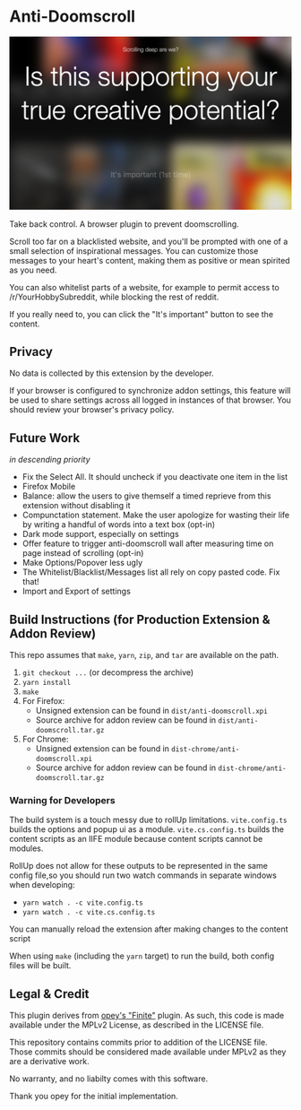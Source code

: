 # Anti-Doomscroll

![Screenshot](/.github/screenshot.png?raw=true)

Take back control.
A browser plugin to prevent doomscrolling.

Scroll too far on a blacklisted website, and you'll be prompted with one of
a small selection of inspirational messages. You can customize those
messages to your heart's content, making them as positive or mean spirited
as you need.

You can also whitelist parts of a website, for example to permit access to
/r/YourHobbySubreddit, while blocking the rest of reddit.

If you really need to, you can click the "It's important" button to see
the content.

## Privacy

No data is collected by this extension by the developer.

If your browser is configured to synchronize addon settings, this feature will
be used to share settings across all logged in instances of that browser. You
should review your browser's privacy policy.

## Future Work

_in descending priority_

- Fix the Select All. It should uncheck if you deactivate one item in the list
- Firefox Mobile
- Balance: allow the users to give themself a timed reprieve from this extension without disabling it
- Compunctation statement. Make the user apologize for wasting their life by writing a handful of words into a text box (opt-in)
- Dark mode support, especially on settings
- Offer feature to trigger anti-doomscroll wall after measuring time on page instead of scrolling (opt-in)
- Make Options/Popover less ugly
- The Whitelist/Blacklist/Messages list all rely on copy pasted code. Fix that!
- Import and Export of settings

## Build Instructions (for Production Extension & Addon Review)

This repo assumes that `make`, `yarn`, `zip`, and `tar` are available on the
path.

1. `git checkout ...` (or decompress the archive)
2. `yarn install`
3. `make`
4. For Firefox:
   - Unsigned extension can be found in `dist/anti-doomscroll.xpi`
   - Source archive for addon review can be found in `dist/anti-doomscroll.tar.gz`
5. For Chrome:
   - Unsigned extension can be found in `dist-chrome/anti-doomscroll.xpi`
   - Source archive for addon review can be found in `dist-chrome/anti-doomscroll.tar.gz`

### Warning for Developers

The build system is a touch messy due to rollUp limitations. `vite.config.ts`
builds the options and popup ui as a module. `vite.cs.config.ts` builds the
content scripts as an IIFE module because content scripts cannot be modules.

RollUp does not allow for these outputs to be represented in the same
config file,so you should run two watch commands in separate windows when
developing:

- `yarn watch . -c vite.config.ts`
- `yarn watch . -c vite.cs.config.ts`

You can manually reload the extension after making changes to the content script

When using `make` (including the `yarn` target) to run the build, both
config files will be built.

## Legal & Credit

This plugin derives from [opey's "Finite"](https://addons.mozilla.org/en-US/firefox/addon/finite/) plugin. As such,
this code is made available under the MPLv2 License, as described in the LICENSE
file.

This repository contains commits prior to addition of the LICENSE file. Those
commits should be considered made available under MPLv2 as they are a
derivative work.

No warranty, and no liabilty comes with this software.

Thank you opey for the initial implementation.

